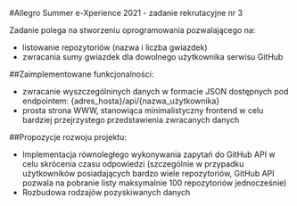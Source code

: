 #Allegro Summer e-Xperience 2021 - zadanie rekrutacyjne nr 3

Zadanie polega na stworzeniu oprogramowania pozwalającego na:

- listowanie repozytoriów (nazwa i liczba gwiazdek)
- zwracania sumy gwiazdek
  dla dowolnego użytkownika serwisu GitHub

##Zaimplementowane funkcjonalności:

- zwracanie wyszczególninych danych w formacie JSON dostępnych pod endpointem: {adres_hosta}/api/{nazwa_użytkownika}
- prosta strona WWW, stanowiąca minimalistyczny frontend w celu bardziej przejrzystego przedstawienia zwracanych danych

##Propozycje rozwoju projektu:

- Implementacja równoległego wykonywania zapytań do GitHub API w celu skrócenia czasu odpowiedzi (szczególnie w przypadku użytkowników posiadających bardzo wiele repozytoriów, GitHub API pozwala na pobranie listy maksymalnie 100 repozytoriów jednocześnie)
- Rozbudowa rodzajów pozyskiwanych danych
